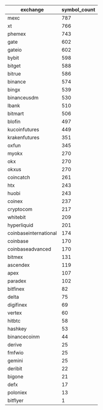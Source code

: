 | exchange | symbol_count |
| --- | --- |
| mexc | 787 |
| xt | 766 |
| phemex | 743 |
| gate | 602 |
| gateio | 602 |
| bybit | 598 |
| bitget | 588 |
| bitrue | 586 |
| binance | 574 |
| bingx | 539 |
| binanceusdm | 530 |
| lbank | 510 |
| bitmart | 506 |
| blofin | 497 |
| kucoinfutures | 449 |
| krakenfutures | 351 |
| oxfun | 345 |
| myokx | 270 |
| okx | 270 |
| okxus | 270 |
| coincatch | 261 |
| htx | 243 |
| huobi | 243 |a
| coinex | 237 |
| cryptocom | 217 |a
| whitebit | 209 |b
| hyperliquid | 201 |
| coinbaseinternational | 174 |
| coinbase | 170 |a
| coinbaseadvanced | 170 |
| bitmex | 131 |
| ascendex | 119 |
| apex | 107 |
| paradex | 102 |b
| bitfinex | 82 |
| delta | 75 |
| digifinex | 69 |
| vertex | 60 |
| hitbtc | 58 |
| hashkey | 53 |
| binancecoinm | 44 |
| derive | 25 |
| fmfwio | 25 |
| gemini | 25 |
| deribit | 22 |
| bigone | 21 |
| defx | 17 |
| poloniex | 13 |
| bitflyer | 1 |
